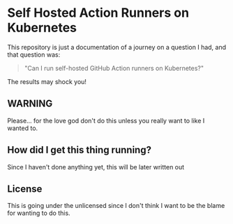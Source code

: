 # Self Hosted Action Runners on Kubernetes
This repository is just a documentation of a journey on a question I had, and that question was:

> "Can I run self-hosted GitHub Action runners on Kubernetes?"

The results may shock you!

## WARNING
Please... for the love god don't do this unless you really want to like I wanted to.

## How did I get this thing running?
Since I haven't done anything yet, this will be later written out

## License
This is going under the unlicensed since I don't think I want to be the blame for wanting to do this.
